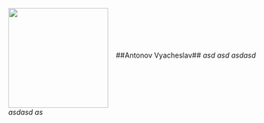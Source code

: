 <img src="https://yt3.ggpht.com/a/AATXAJxM8qAyGEvhfLUcqOvQIfWFNVbOxZ3BxRezHbOiRQ=s900-c-k-c0xffffffff-no-rj-mo" alt="" width="200" height="200" align="middle"/> &nbsp;&nbsp;&nbsp;##Antonov Vyacheslav##
_asd asd_
*asdasd asdasd as*